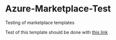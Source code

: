 # Azure-Marketplace-Test
Testing of marketplace templates

Test of this template should be done with [this link](https://portal.azure.com/#blade/Microsoft_Azure_Compute/CreateMultiVmWizardBlade/internal_bladeCallId/anything/internal_bladeCallerParams/{"initialData":{},"providerConfig":{"createUiDefinition":"https%3A%2F%2Fraw.githubusercontent.com%2FMakovec%2FAzure-Marketplace-Test%2Fmaster%2FcreateUiDefinition.json"}})
